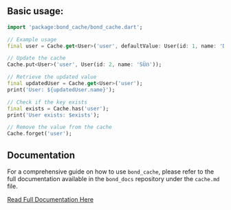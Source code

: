 ## Basic usage:

```dart
import 'package:bond_cache/bond_cache.dart';

// Example usage
final user = Cache.get<User>('user', defaultValue: User(id: 1, name: 'Default User'));

// Update the cache
Cache.put<User>('user', User(id: 2, name: 'SÜẞ'));

// Retrieve the updated value
final updatedUser = Cache.get<User>('user');
print('User: ${updatedUser.name}');

// Check if the key exists
final exists = Cache.has('user');
print('User exists: $exists');

// Remove the value from the cache
Cache.forget('user');
```

## Documentation

For a comprehensive guide on how to use `bond_cache`, please refer to the full documentation available in the `bond_docs` repository under the `cache.md` file.

[Read Full Documentation Here](https://github.com/onestudio-co/bond-docs/blob/main/caching.md)